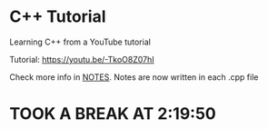 # C++ Tutorial
Learning C++ from a YouTube tutorial

Tutorial: https://youtu.be/-TkoO8Z07hI

Check more info in [NOTES](./NOTES.md).
Notes are now written in each .cpp file

# TOOK A BREAK AT 2:19:50
